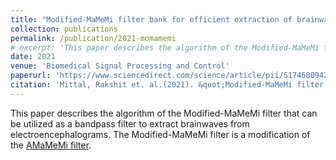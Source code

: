 ```yaml
---
title: "Modified-MaMeMi filter bank for efficient extraction of brainwaves from electroencephalograms"
collection: publications
permalink: /publication/2021-momamemi
# excerpt: 'This paper describes the algorithm of the Modified-MaMeMi filter that can be utilized as a bandpass filter to extract brainwaves from electroencephalograms. The Modified-MaMeMi filter is a modification of the <a href="https://ieeexplore.ieee.org/abstract/document/9171901">AMaMeMi filter</a>.'
date: 2021
venue: 'Biomedical Signal Processing and Control'
paperurl: 'https://www.sciencedirect.com/science/article/pii/S1746809421005243'
citation: 'Mittal, Rakshit et. al.(2021). &quot;Modified-MaMeMi filter bank for efficient extraction of brainwaves from electroencephalograms.&quot; <i>Biomedical Signal Processing and Control</i>.'
---
```

This paper describes the algorithm of the Modified-MaMeMi filter that can be utilized as a bandpass filter to extract brainwaves from electroencephalograms. The Modified-MaMeMi filter is a modification of the <a href="https://ieeexplore.ieee.org/abstract/document/9171901">AMaMeMi filter</a>.


